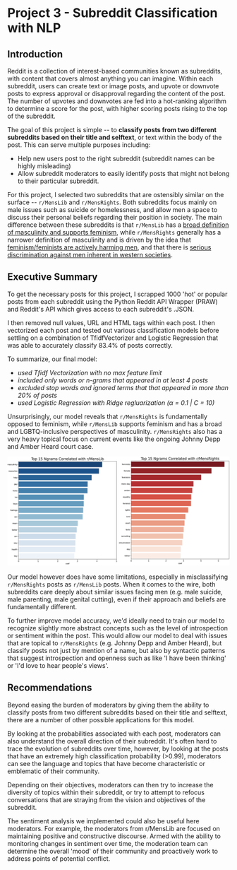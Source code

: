 # Project 3 - Subreddit Classification with NLP

## Introduction

Reddit is a collection of interest-based communities known as subreddits, with content that covers almost anything you can imagine.  Within each subreddit, users can create text or image posts, and upvote or downvote posts to express approval or disapproval regarding the content of the post. The number of upvotes and downvotes are fed into a hot-ranking algorithm to determine a score for the post, with higher scoring posts rising to the top of the subreddit.

The goal of this project is simple -- to <b>classify posts from two different subreddits based on their title and selftext</b>, or text within the body of the post. This can serve multiple purposes including:
- Help new users post to the right subreddit (subreddit names can be highly misleading)
- Allow subreddit moderators to easily identify posts that might not belong to their particular subreddit.

For this project, I selected two subreddits that are ostensibly similar on the surface -- `r/MensLib` and `r/MensRights`. Both subreddits focus mainly on male issues such as suicide or homelessness, and allow men a space to discuss their personal beliefs regarding their position in society. The main difference between these subreddits is that `r/MensLib` has a [broad definition of masculinity and supports feminism](https://www.reddit.com/r/MensLib/comments/93oyty/menslibs_official_position_on_the_mens_rights/), while `r/MensRights` generally has a narrower definition of masculinity and is driven by the idea that [feminism/feminists are actively harming men](https://www.reddit.com/r/MensRights/comments/jz1lzz/how_feminist_shaming_tactics_needlessly_cause/), and that there is [serious discrimination against men inherent in western societies](https://www.reddit.com/r/MensRights/wiki/faq#wiki_1._what_is_r.2Fmensrights.3F).

## Executive Summary

To get the necessary posts for this project, I scrapped 1000 'hot' or popular posts from each subreddit using the Python Reddit API Wrapper (PRAW) and Reddit's API which gives access to each subreddit's .JSON. 

I then removed null values, URL and HTML tags within each post. I then vectorized each post and tested out various classification models before settling on a combination of TfidfVectorizer and Logistic Regression that was able to accurately classify 83.4% of posts correctly.

To summarize, our final model:
<i>
- used Tfidf Vectorization with no max feature limit <br>
- included only words or n-grams that appeared in at least 4 posts <br>
- excluded stop words and ignored terms that that appeared in more than 20% of posts <br>
- used Logistic Regression with Ridge regluarization (α = 0.1 | C = 10)
</i>

Unsurprisingly, our model reveals that `r/MensRights` is fundamentally opposed to feminism, while `r/MensLib` supports feminism and has a broad and LGBTQ-inclusive perspectives of masculinity. `r/MensRights` also has a very heavy topical focus on current events like the ongoing Johnny Depp and Amber Heard court case.

<img src='./assets/mr_ml_plot.png'>

Our model however does have some limitations, especially in misclassifying `r/MensRights` posts as `r/MensLib` posts. When it comes to the wire, both subreddits care deeply about similar issues facing men (e.g. male suicide, male parenting, male genital cutting), even if their approach and beliefs are fundamentally different.

To further improve model accuracy, we'd ideally need to train our model to recognize slightly more abstract concepts such as the level of introspection or sentiment within the post. This would allow our model to deal with issues that are topical to `r/MensRights` (e.g. Johnny Depp and Amber Heard), but classify posts not just by mention of a name, but also by syntactic patterns that suggest introspection and openness such as like 'I have been thinking' or 'I'd love to hear people's views'.

## Recommendations
Beyond easing the burden of moderators by giving them the ability to classify posts from two different subreddits based on their title and selftext, there are a number of other possible applications for this model.

By looking at the probabilities associated with each post, moderators can also understand the overall direction of their subreddit. It's often hard to trace the evolution of subreddits over time, however, by looking at the posts that have an extremely high classification probability (>0.99), moderators can see the language and topics that have become characteristic or emblematic of their community.

Depending on their objectives, moderators can then try to increase the diversity of topics within their subreddit, or try to attempt to refocus conversations that are straying from the vision and objectives of the subreddit.

The sentiment analysis we implemented could also be useful here moderators. For example, the moderators from r/MensLib are focused on maintaining positive and constructive discourse. Armed with the ability to monitoring changes in sentiment over time, the moderation team can determine the overall 'mood' of their community and proactively work to address points of potential conflict.